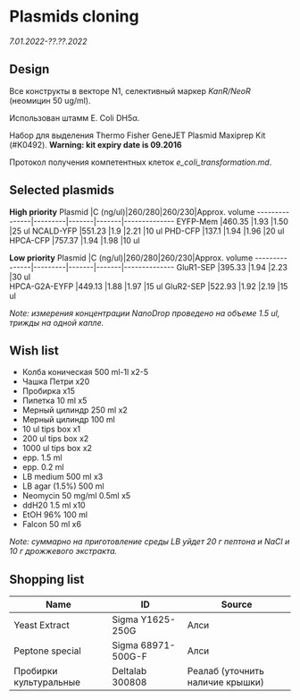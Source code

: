 Plasmids cloning
================
*7.01.2022-??.??.2022*

## Design
Все конструкты в векторе N1, селективный маркер *KanR/NeoR* (неомицин 50 ug/ml).

Использован штамм E. Coli DH5α.

Набор для выделения Thermo Fisher GeneJET Plasmid Maxiprep Kit (#K0492).
**Warning: kit expiry date is 09.2016**

Протокол получения компетентных клеток *e_coli_transformation.md*.

## Selected plasmids
**High priority**
Plasmid        |C (ng/ul)|260/280|260/230|Approx. volume
---------------|---------|-------|-------|--------------
EYFP-Mem       |460.35   |1.93   |1.50   |25 ul
NCALD-YFP      |551.23   |1.9    |2.21   |10 ul
PHD-CFP        |137.1    |1.94   |1.96   |20 ul
HPCA-CFP       |757.37   |1.94   |1.98   |10 ul


**Low priority**
Plasmid        |C (ng/ul)|260/280|260/230|Approx. volume
---------------|---------|-------|-------|--------------
GluR1-SEP      |395.33   |1.94   |2.23   |30 ul         
HPCA-G2A-EYFP  |449.13   |1.88   |1.97   |15 ul
GluR2-SEP      |522.93   |1.92   |2.19   |15 ul


*Note: измерения концентрации NanoDrop проведено на объеме 1.5 ul, трижды на одной капле.*

## Wish list
- Колба коническая 500 ml-1l x2-5
- Чашка Петри x20
- Пробирка x15
- Пипетка 10 ml x5
- Мерный цилиндр 250 ml x2
- Мерный цилиндр 100 ml
- 10 ul tips box x1
- 200 ul tips box x2
- 1000 ul tips box x2
- epp. 1.5 ml
- epp. 0.2 ml
- LB medium 500 ml x3
- LB agar (1.5%) 500 ml
- Neomycin 50 mg/ml 0.5ml x5
- ddH20 1.5 ml x10
- EtOH 96% 100 ml
- Falcon 50 ml x6

*Note: суммарно на приготовление среды LB уйдет 20 г пептона и NaCl и 10 г дрожжевого экстракта.*


## Shopping list
Name                  |ID                |Source
----------------------|------------------|------
Yeast Extract         |Sigma Y1625-250G  |Алси
Peptone special       |Sigma 68971-500G-F|Алси
Пробирки культуральные|Deltalab 300808   |Реалаб (уточнить наличие крышки)

